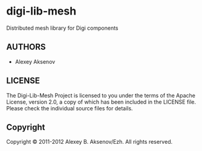 digi-lib-mesh
=============

Distributed mesh library for Digi components

AUTHORS
-------

* Alexey Aksenov

LICENSE
-------

The Digi-Lib-Mesh Project is licensed to you under the terms of
the Apache License, version 2.0, a copy of which has been
included in the LICENSE file.
Please check the individual source files for details.

Copyright
---------

Copyright © 2011-2012 Alexey B. Aksenov/Ezh. All rights reserved.
